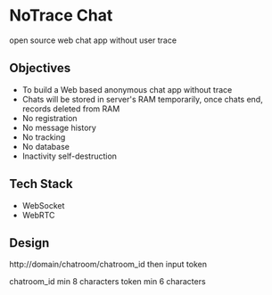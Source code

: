 # NoTrace Chat
 open source web chat app without user trace

## Objectives

- To build a Web based anonymous chat app without trace
- Chats will be stored in server's RAM temporarily, once chats end, records deleted from RAM
- No registration
- No message history
- No tracking
- No database
- Inactivity self-destruction

## Tech Stack
- WebSocket
- WebRTC

## Design

http://domain/chatroom/chatroom_id
then input token

chatroom_id min 8 characters
token min 6 characters